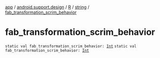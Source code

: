 [app](../../../index.md) / [android.support.design](../../index.md) / [R](../index.md) / [string](index.md) / [fab_transformation_scrim_behavior](./fab_transformation_scrim_behavior.md)

# fab_transformation_scrim_behavior

`static val fab_transformation_scrim_behavior: `[`Int`](https://kotlinlang.org/api/latest/jvm/stdlib/kotlin/-int/index.html)
`static val fab_transformation_scrim_behavior: `[`Int`](https://kotlinlang.org/api/latest/jvm/stdlib/kotlin/-int/index.html)